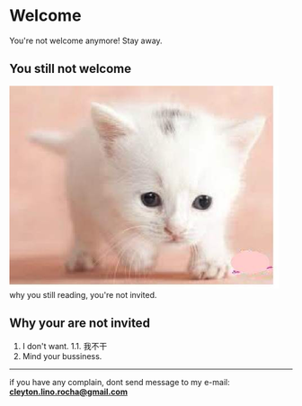 # Welcome #
You're not welcome anymore! Stay away.
## You still not welcome #
![My photo](/timg.jpg)
why you still reading, you're not invited.
## Why your are not invited
1. I don't want. 
1.1. 我不干
2. Mind your bussiness.
-------------------------------
if you have any complain, dont send message to my e-mail: **cleyton.lino.rocha@gmail.com**
